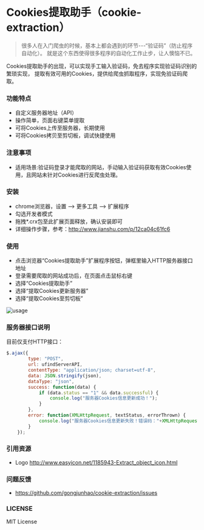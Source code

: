 # Cookies提取助手（cookie-extraction）
> 很多人在入门爬虫的时候，基本上都会遇到的环节---“验证码”（防止程序自动化）。
就是这个东西使得很多程序的自动化工作止步，让人懊恼不已。

Cookies提取助手的出现，可以实现手工输入验证码，免去程序实现验证码识别的繁琐实现，
提取有效可用的Cookies，提供给爬虫抓取程序，实现免验证码爬取。

### 功能特点
* 自定义服务器地址（API）
* 操作简单，页面右键菜单提取
* 可将Cookies上传至服务器，长期使用
* 可将Cookies拷贝至剪切板，调试快捷使用

### 注意事项
* 适用场景:验证码登录才能爬取的网站，手动输入验证码获取有效Cookies使用，且网站未针对Cookies进行反爬虫处理。

### 安装
* chrome浏览器，设置 --> 更多工具 --> 扩展程序
* 勾选开发者模式
* 拖拽*.crx包至此扩展页面释放，确认安装即可
* 详细操作步骤，参考：http://www.jianshu.com/p/12ca04c61fc6

### 使用
* 点击浏览器“Cookies提取助手”扩展程序按钮，弹框里输入HTTP服务器接口地址
* 登录需要爬取的网站成功后，在页面点击鼠标右键
* 选择“Cookies提取助手”
* 选择“提取Cookies更新服务器”
* 选择“提取Cookies至剪切板”

![usage](https://github.com/gongjunhao/cookie-extraction/blob/master/doc/usage.gif)

### 服务器接口说明
目前仅支付HTTP接口：
```javascript
$.ajax({
        type: "POST",
        url: ufindServerAPI,
        contentType: "application/json; charset=utf-8",
        data: JSON.stringify(json),
        dataType: "json",
        success: function(data) {
            if (data.status == "1" && data.successful) {
                console.log("服务器Cookies信息更新成功！");
            }
        },
        error: function(XMLHttpRequest, textStatus, errorThrown) {
            console.log("服务器Cookies信息更新失败！错误码："+XMLHttpRequest.status);
        }
    });
```

### 引用资源
* Logo http://www.easyicon.net/1185943-Extract_object_icon.html

### 问题反馈
* https://github.com/gongjunhao/cookie-extraction/issues

### LICENSE
    
MIT License
